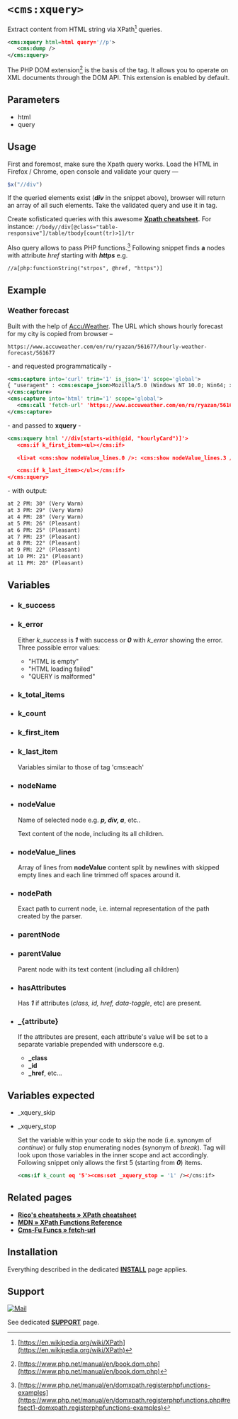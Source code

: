 # `<cms:xquery>`

Extract content from HTML string via XPath[^1] queries.

```xml
<cms:xquery html=html query='//p'>
   <cms:dump />
</cms:xquery>
```

The PHP DOM extension[^2] is the basis of the tag. It allows you to operate on XML documents through the DOM API. This extension is enabled by default.

[^2]: [https://www.php.net/manual/en/book.dom.php](https://www.php.net/manual/en/book.dom.php)
[^1]: [https://en.wikipedia.org/wiki/XPath](https://en.wikipedia.org/wiki/XPath)

## Parameters

* html
* query

## Usage

First and foremost, make sure the Xpath query works. Load the HTML in Firefox / Chrome, open console and validate your query —

```js
$x("//div")
```

If the queried elements exist (***div*** in the snippet above), browser will return an array of all such elements. Take the validated query and use it in tag.

Create sofisticated queries with this awesome **[Xpath cheatsheet](#related-pages).** For instance: `//body//div[@class="table-responsive"]/table/tbody[count(tr)>1]/tr`

Also query allows to pass PHP functions.[^3] Following snippet finds **a** nodes with attribute *href* starting with ***https*** e.g.

```xml
//a[php:functionString("strpos", @href, "https")]
```

[^3]: [https://www.php.net/manual/en/domxpath.registerphpfunctions-examples](https://www.php.net/manual/en/domxpath.registerphpfunctions.php#refsect1-domxpath.registerphpfunctions-examples)

## Example

### Weather forecast

Built with the help of [AccuWeather](https://www.accuweather.com). The URL which shows hourly forecast for my city is copied from browser –

```
https://www.accuweather.com/en/ru/ryazan/561677/hourly-weather-forecast/561677
```

\- and requested programmatically -

```xml
<cms:capture into='curl' trim='1' is_json='1' scope='global'>
{ "useragent" : <cms:escape_json>Mozilla/5.0 (Windows NT 10.0; Win64; x64; rv:91.0) Gecko/20100101 Firefox/91.0</cms:escape_json> }
</cms:capture>
<cms:capture into='html' trim='1' scope='global'>
   <cms:call 'fetch-url' 'https://www.accuweather.com/en/ru/ryazan/561677/hourly-weather-forecast/561677' as_ajax='0'/>
</cms:capture>
```

\- and passed to **xquery** -

```xml
<cms:xquery html '//div[starts-with(@id, "hourlyCard")]'>
   <cms:if k_first_item><ul></cms:if>

   <li>at <cms:show nodeValue_lines.0 />: <cms:show nodeValue_lines.3 /> (<cms:show nodeValue_lines.4 />)</li>

   <cms:if k_last_item></ul></cms:if>
</cms:xquery>
```

\- with output:

```txt
at 2 PM: 30° (Very Warm)
at 3 PM: 29° (Very Warm)
at 4 PM: 28° (Very Warm)
at 5 PM: 26° (Pleasant)
at 6 PM: 25° (Pleasant)
at 7 PM: 23° (Pleasant)
at 8 PM: 22° (Pleasant)
at 9 PM: 22° (Pleasant)
at 10 PM: 21° (Pleasant)
at 11 PM: 20° (Pleasant)
```

## Variables

* ### k_success
* ### k_error

   Either *k_success* is ***1*** with success or ***0*** with *k_error* showing the error. Three possible error values:

   - "HTML is empty"
   - "HTML loading failed"
   - "QUERY is malformed"

* ### k_total_items
* ### k_count
* ### k_first_item
* ### k_last_item

   Variables similar to those of tag 'cms:each'

* ### nodeName
* ### nodeValue

   Name of selected node e.g. ***p, div, a***, etc..

   Text content of the node, including its all children.

* ### nodeValue_lines

   Array of lines from **nodeValue** content split by newlines with skipped empty lines and each line trimmed off spaces around it.

* ### nodePath

   Exact path to current node, i.e. internal representation of the path created by the parser.

* ### parentNode
* ### parentValue

   Parent node with its text content (including all children)

* ### hasAttributes

   Has ***1*** if attributes (*class, id, href, data-toggle*, etc) are present.

* ### _{attribute}

   If the attributes are present, each attribute's value will be set to a separate variable prepended with underscore e.g.

   - **_class**
   - **_id**
   - **_href**, etc...

## Variables expected

* _xquery_skip
* _xquery_stop

   Set the variable within your code to skip the node (i.e. synonym of *continue*) or fully stop enumerating nodes (synonym of *break*). Tag will look upon those variables in the inner scope and act accordingly. Following snippet only allows the first 5 (starting from ***0***) items.

   ```xml
   <cms:if k_count eq '5'><cms:set _xquery_stop = '1' /></cms:if>
   ```

## Related pages

* **[Rico's cheatsheets » XPath cheatsheet](https://devhints.io/xpath)**
* **[MDN » XPath Functions Reference](https://developer.mozilla.org/en-US/docs/Web/XPath/Functions)**
* **[Cms-Fu Funcs » fetch-url](https://github.com/trendoman/Cms-Fu/tree/master/Server/fetch-url#fetch-url)**

## Installation

Everything described in the dedicated [**INSTALL**](/INSTALL.md) page applies.

## Support

[![Mail](https://img.shields.io/badge/gmail-%23539CFF.svg?&style=for-the-badge&logo=gmail&logoColor=white)](mailto:"Anton"<tony.smirnov@gmail.com>?subject=[xquery])

See dedicated [**SUPPORT**](/SUPPORT.md) page.
